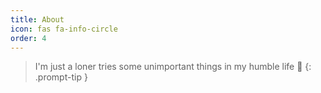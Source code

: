 ```yaml
---
title: About
icon: fas fa-info-circle
order: 4
---
```


> I'm just a loner tries some unimportant things in my humble life :shrug:
{: .prompt-tip }
